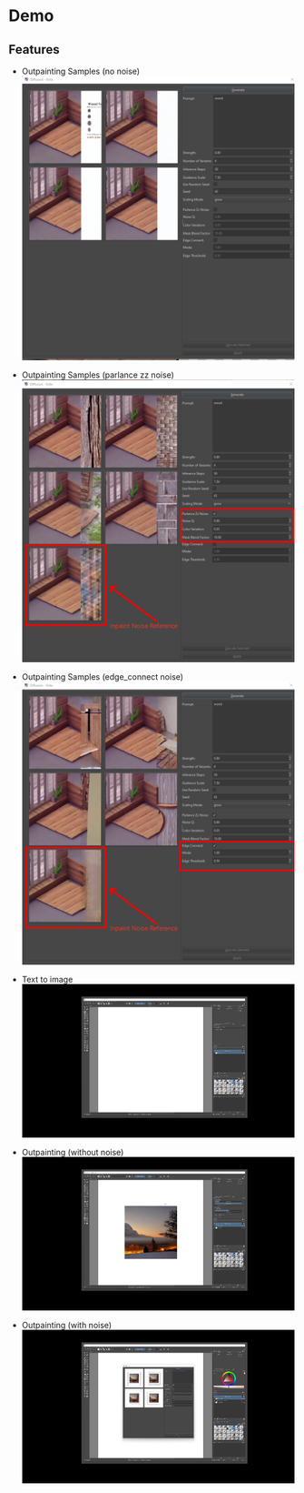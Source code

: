 # Demo

## Features
- Outpainting Samples (no noise)
![outpainting_no_noise](images/outpainting_no_noise.png)

- Outpainting Samples (parlance zz noise)
![outpainting_no_noise](images/outpainting_noise.png)

- Outpainting Samples (edge_connect noise)
![outpainting_no_noise](images/outpainting_edge_connect.png)

- Text to image
![text to image](images/txt_to_image.gif)

- Outpainting (without noise)
![outpainting](images/outpainting.gif)

- Outpainting (with noise)
![outpainting with noise](images/outpainting_with_noise.gif)